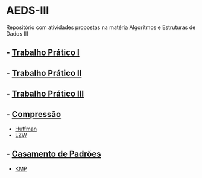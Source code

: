 # AEDS-III

Repositório com atividades propostas na matéria Algoritmos e Estruturas de Dados III

## - [Trabalho Prático I](/TP01)

## - [Trabalho Prático II](/TP02)

## - [Trabalho Prático III]()

## - [Compressão](/Compressão)
   - [Huffman](/Compressão/Huffman)
   - [LZW](/Compressão/LZW)

## - [Casamento de Padrões](/Casamento)
   - [KMP](/Casamento/KMP)
